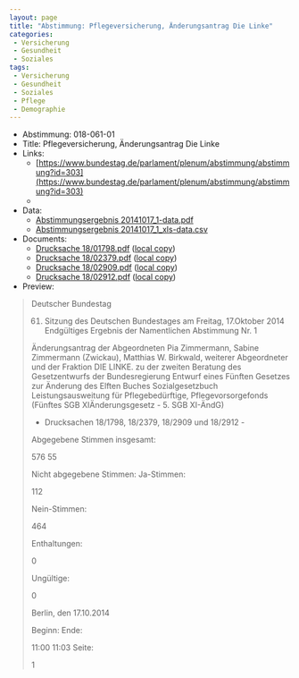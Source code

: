 ```yaml
---
layout: page
title: "Abstimmung: Pflegeversicherung, Änderungsantrag Die Linke"
categories:
 - Versicherung
 - Gesundheit
 - Soziales
tags:
 - Versicherung
 - Gesundheit
 - Soziales
 - Pflege
 - Demographie
---
```


* Abstimmung: 018-061-01
* Title: Pflegeversicherung, Änderungsantrag Die Linke
* Links: 
    * [https://www.bundestag.de/parlament/plenum/abstimmung/abstimmung?id=303](https://www.bundestag.de/parlament/plenum/abstimmung/abstimmung?id=303)
    * 
* Data: 
    * [Abstimmungsergebnis 20141017_1-data.pdf](/res/abstimmungsliste/20141017_1-data.pdf)
    * [Abstimmungsergebnis 20141017_1_xls-data.csv](/res/abstimmungsliste/analyses/20141017_1_xls-data.csv)
* Documents: 
    * [Drucksache 18/01798.pdf](http://dip21.bundestag.de/dip21/btd/18/017/1801798.pdf) ([local copy](/res/abstimmungsdaten/018-061-01/1801798.pdf))
    * [Drucksache 18/02379.pdf](http://dip21.bundestag.de/dip21/btd/18/023/1802379.pdf) ([local copy](/res/abstimmungsdaten/018-061-01/1802379.pdf))
    * [Drucksache 18/02909.pdf](http://dip21.bundestag.de/dip21/btd/18/029/1802909.pdf) ([local copy](/res/abstimmungsdaten/018-061-01/1802909.pdf))
    * [Drucksache 18/02912.pdf](http://dip21.bundestag.de/dip21/btd/18/029/1802912.pdf) ([local copy](/res/abstimmungsdaten/018-061-01/1802912.pdf))
* Preview: 
> Deutscher Bundestag
> 
> 61. Sitzung des Deutschen Bundestages
> am Freitag, 17.Oktober 2014
> Endgültiges Ergebnis der Namentlichen Abstimmung Nr. 1
> 
> Änderungsantrag der Abgeordneten Pia Zimmermann, Sabine Zimmermann (Zwickau),
> Matthias W. Birkwald, weiterer Abgeordneter und der Fraktion DIE LINKE.
> zu der zweiten Beratung des Gesetzentwurfs der Bundesregierung
> Entwurf eines Fünften Gesetzes zur Änderung des Elften Buches Sozialgesetzbuch Leistungsausweitung für Pflegebedürftige, Pflegevorsorgefonds (Fünftes SGB XIÄnderungsgesetz - 5. SGB XI-ÄndG)
> - Drucksachen 18/1798, 18/2379, 18/2909 und 18/2912 -
> 
> Abgegebene Stimmen insgesamt:
> 
> 576
> 55
> 
> Nicht abgegebene Stimmen:
> Ja-Stimmen:
> 
> 112
> 
> Nein-Stimmen:
> 
> 464
> 
> Enthaltungen:
> 
> 0
> 
> Ungültige:
> 
> 0
> 
> Berlin, den 17.10.2014
> 
> Beginn:
> Ende:
> 
> 11:00
> 11:03
> Seite:
> 
> 1
> 
> 
